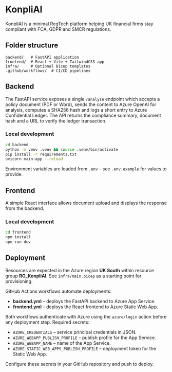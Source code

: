 # KonpliAI

KonpliAI is a minimal RegTech platform helping UK financial firms stay compliant with FCA, GDPR and SMCR regulations.

## Folder structure

```
backend/   # FastAPI application
frontend/  # React + Vite + TailwindCSS app
infra/     # Optional Bicep templates
.github/workflows/  # CI/CD pipelines
```

## Backend

The FastAPI service exposes a single `/analyse` endpoint which accepts a policy document (PDF or Word), sends the content to Azure OpenAI for analysis, computes a SHA256 hash and logs a short entry to Azure Confidential Ledger. The API returns the compliance summary, document hash and a URL to verify the ledger transaction.

### Local development

```bash
cd backend
python -m venv .venv && source .venv/bin/activate
pip install -r requirements.txt
uvicorn main:app --reload
```

Environment variables are loaded from `.env` – see `.env.example` for values to provide.

## Frontend

A simple React interface allows document upload and displays the response from the backend.

### Local development

```bash
cd frontend
npm install
npm run dev
```

## Deployment

Resources are expected in the Azure region **UK South** within resource group **RG_KonpliAI**. See `infra/main.bicep` as a starting point for provisioning.

GitHub Actions workflows automate deployments:

- **backend.yml** – deploys the FastAPI backend to Azure App Service.
- **frontend.yml** – deploys the React frontend to Azure Static Web App.

Both workflows authenticate with Azure using the `azure/login` action before any deployment step. Required secrets:

- `AZURE_CREDENTIALS` – service principal credentials in JSON.
- `AZURE_WEBAPP_PUBLISH_PROFILE` – publish profile for the App Service.
- `AZURE_WEBAPP_NAME` – name of the App Service.
- `AZURE_STATIC_WEB_APPS_PUBLISH_PROFILE` – deployment token for the Static Web App.

Configure these secrets in your GitHub repository and push to deploy.
